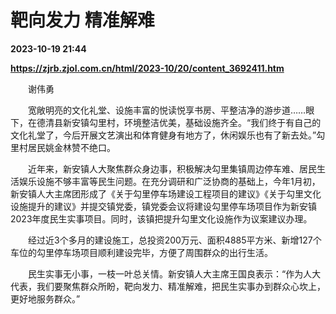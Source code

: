 # 靶向发力 精准解难

**2023-10-19 21:44**

**https://zjrb.zjol.com.cn/html/2023-10/20/content_3692411.htm**

　　谢伟勇

　　宽敞明亮的文化礼堂、设施丰富的悦读悦享书房、平整洁净的游步道……眼下，在德清县新安镇勾里村，环境整洁优美，基础设施齐全。“我们终于有自己的文化礼堂了，今后开展文艺演出和体育健身有地方了，休闲娱乐也有了新去处。”勾里村居民姚金林赞不绝口。

　　近年来，新安镇人大聚焦群众身边事，积极解决勾里集镇周边停车难、居民生活娱乐设施不够丰富等民生问题。在充分调研和广泛协商的基础上，今年1月初，新安镇人大主席团形成了《关于勾里停车场建设工程项目的建议》《关于勾里文化设施提升的建议》并提交镇党委，镇党委会议将建设勾里停车场项目作为新安镇2023年度民生实事项目。同时，该镇把提升勾里文化设施作为议案建议办理。

　　经过近3个多月的建设施工，总投资200万元、面积4885平方米、新增127个车位的勾里停车场项目顺利建设完毕，方便了周围群众的出行生活。

　　民生实事无小事，一枝一叶总关情。新安镇人大主席王国良表示：“作为人大代表，我们要聚焦群众所盼，靶向发力、精准解难，把民生实事办到群众心坎上，更好地服务群众。”